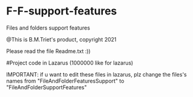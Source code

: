 # F-F-support-features
Files and folders support features

@This is B.M.Triet's product, copyright 2021

Please read the file Readme.txt :))

#Project code in Lazarus (1000000 like for lazarus)

IMPORTANT:
if u want to edit these files in lazarus, plz change the files's names from  "FileAndFolderFeaturesSupport" to "FileAndFolderSupportFeatures"
